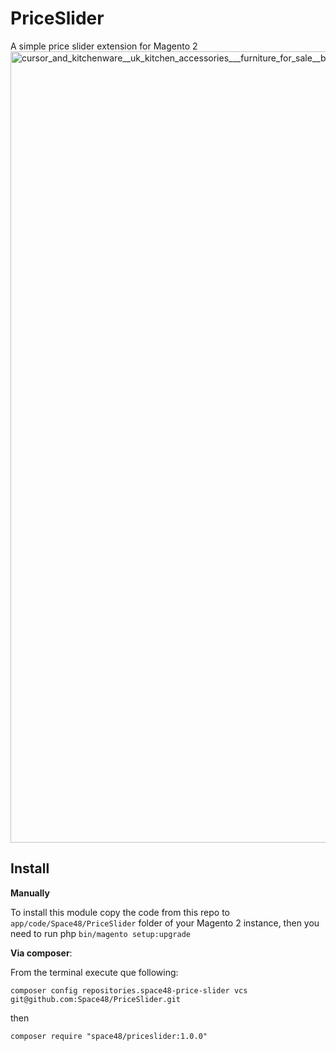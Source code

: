 # PriceSlider
A simple price slider extension for Magento 2
<img width="1266" alt="cursor_and_kitchenware__uk_kitchen_accessories___furniture_for_sale__buy_online" src="https://cloud.githubusercontent.com/assets/1080386/25810184/39e8bd60-3407-11e7-9dd3-c6421f06a8df.png">

## Install
**Manually** 

To install this module copy the code from this repo to `app/code/Space48/PriceSlider` folder of your Magento 2 instance, then you need to run php `bin/magento setup:upgrade`

**Via composer**:

From the terminal execute que following:

`composer config repositories.space48-price-slider vcs git@github.com:Space48/PriceSlider.git`

then

`composer require "space48/priceslider:1.0.0"`
